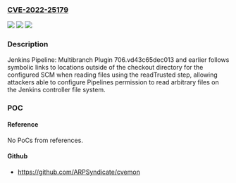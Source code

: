 ### [CVE-2022-25179](https://cve.mitre.org/cgi-bin/cvename.cgi?name=CVE-2022-25179)
![](https://img.shields.io/static/v1?label=Product&message=Jenkins%20Pipeline%3A%20Multibranch%20Plugin&color=blue)
![](https://img.shields.io/static/v1?label=Version&message=!%202.26.1%20&color=brighgreen)
![](https://img.shields.io/static/v1?label=Vulnerability&message=CWE-59%3A%20Improper%20Link%20Resolution%20Before%20File%20Access%20('Link%20Following')&color=brighgreen)

### Description

Jenkins Pipeline: Multibranch Plugin 706.vd43c65dec013 and earlier follows symbolic links to locations outside of the checkout directory for the configured SCM when reading files using the readTrusted step, allowing attackers able to configure Pipelines permission to read arbitrary files on the Jenkins controller file system.

### POC

#### Reference
No PoCs from references.

#### Github
- https://github.com/ARPSyndicate/cvemon

